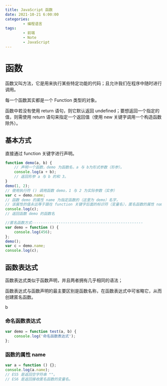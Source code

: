 ```yaml
---
title: JavaScript 函数
date: 2021-10-21 6:00:00
categories:
        - 编程语言
tags:
        - 前端
        - Note
        - JavaScript
---
```


# 函数

函数又叫方法，它是用来执行某些特定功能的代码；且允许我们在程序中随时进行调用。

每一个函数其实都是一个 Function 类型的对象。

函数中若没有使用 return 语句，则它默认返回 undefined；要想返回一个指定的值，则需使用 return 语句来指定一个返回值（使用 new 关键字调用一个构造函数除外）。

## 基本方式

直接通过 function 关键字进行声明。

```JavaScript
function demo(a, b) {
	// 声明一个函数，demo 为函数名，a 与 b为形式参数（形参）。
	console.log(a + b);
	// 返回形参 a 与 b 的和 3。
}
demo(1, 2);
// 使用执行符 () 调用函数 demo，1 与 2 为实际参数（实参）
var c = demo.name;
// 函数 demo 的属性 name 为指定函数的（这里为 demo）名字，
// 该属性的值永远等于跟在 function 关键字后面的标识符（变量名），匿名函数的属性 name 为空。
console.log(c);
// 返回函数 demo 的函数名

//匿名函数方式--------------------------------------------------
var demo = function () {
	console.log(456);
};
demo();
var c = demo.name;
console.log(c);
```

## 函数表达式

函数表达式类似于函数声明，并且两者拥有几乎相同的语法；

函数表达式与函数声明的最主要区别是函数名称，在函数表达式中可省略它，从而创建匿名函数。

b

### 命名函数表达式

```JavaScript
var demo = function test(a, b) {
	console.log('命名函数表达式');
};
```

### 函数的属性 name

```JavaScript
var a = function () {};
console.log(a.name);
// ES5 是返回空字符串 ""。
// ES6 是返回接收匿名函数的变量名。
```
